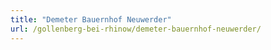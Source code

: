 ```yaml
---
title: "Demeter Bauernhof Neuwerder"
url: /gollenberg-bei-rhinow/demeter-bauernhof-neuwerder/
---
```

